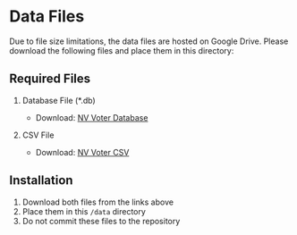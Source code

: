 # Data Files

Due to file size limitations, the data files are hosted on Google Drive. Please download the following files and place them in this directory:

## Required Files
1. Database File (*.db)
   - Download: [NV Voter Database](https://drive.google.com/file/d/1rcVvO7surN5PdIRAqNTPIkg7SRfr6_8x/view?usp=sharing)

2. CSV File
   - Download: [NV Voter CSV](https://drive.google.com/file/d/1QUeYPTv57upIBhNE0nEEcKCDMbG_YMTL/view?usp=sharing)

## Installation
1. Download both files from the links above
2. Place them in this `/data` directory
3. Do not commit these files to the repository 